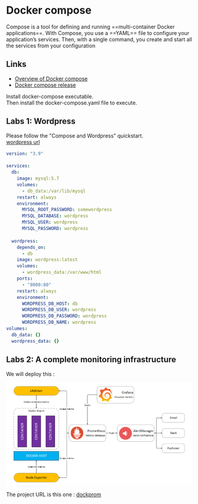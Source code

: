 # Docker compose

Compose is a tool for defining and running ==multi-container Docker applications==. 
With Compose, you use a ==YAML== file to configure your application’s services. 
Then, with a single command, you create and start all the services from your configuration

## Links

* [Overview of Docker compose](https://docs.docker.com/compose/)
* [Docker compose release](https://github.com/docker/compose/releases)

Install docker-compose executable.  
Then install the docker-compose.yaml file to execute.

## Labs 1: Wordpress

Please follow the "Compose and Wordpress" quickstart.  
[wordpress url](https://docs.docker.com/samples/wordpress/)

``` yaml
version: "3.9"
    
services:
  db:
    image: mysql:5.7
    volumes:
      - db_data:/var/lib/mysql
    restart: always
    environment:
      MYSQL_ROOT_PASSWORD: somewordpress
      MYSQL_DATABASE: wordpress
      MYSQL_USER: wordpress
      MYSQL_PASSWORD: wordpress
    
  wordpress:
    depends_on:
      - db
    image: wordpress:latest
    volumes:
      - wordpress_data:/var/www/html
    ports:
      - "8000:80"
    restart: always
    environment:
      WORDPRESS_DB_HOST: db
      WORDPRESS_DB_USER: wordpress
      WORDPRESS_DB_PASSWORD: wordpress
      WORDPRESS_DB_NAME: wordpress
volumes:
  db_data: {}
  wordpress_data: {}
 ```



## Labs 2: A complete monitoring infrastructure

We will deploy this :

![DOKCOMPOSE](../files/virtualization/docker_compose.png "Docker compose")

The project URL is this one : [dockprom](https://github.com/stefanprodan/dockprom)
 

